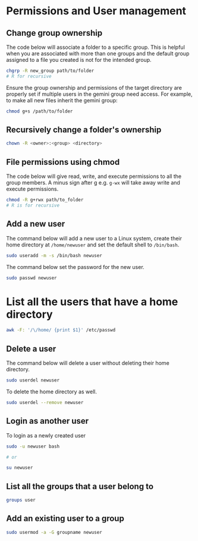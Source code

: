 # Permissions and User management

## Change group ownership

The code below will associate a folder to a specific group.  This is helpful when you are associated with more than one groups and the default group assigned to a file you created is not for the intended group. 

```bash
chgrp -R new_group path/to/folder
# R for recursive
```

Ensure the group ownership and permissions of the target directory are properly set if multiple users in the gemini group need access. For example, to make all new files inherit the gemini group:

```bash
chmod g+s /path/to/folder
```

## Recursively change a folder's ownership
```bash
chown -R <owner>:<group> <directory>
```

## File permissions using chmod

The code below will give read, write, and execute permissions to all the group members. A minus sign after g e.g. `g-wx` will take away write and execute permissions. 
```bash
chmod -R g+rwx path/to_folder
# R is for recursive
```

## Add a new user
The command below will add a new user to a Linux system, create their home directory at `/home/newuser` and set the default shell to `/bin/bash`.

```bash
sudo useradd -m -s /bin/bash newuser
```

The command below set the password for the new user.
```bash
sudo passwd newuser
```

# List all the users that have a home directory

```bash
awk -F: '/\/home/ {print $1}' /etc/passwd
```

## Delete a user
The command below will delete a user without deleting their home directory.

```bash
sudo userdel newuser
```
 To delete the home directory as well.
 ```bash
 sudo userdel --remove newuser
 ```

## Login as another user
To login as a newly created user

``` bash
sudo -u newuser bash

# or

su newuser
```

## List all the groups that a user belong to

```bash
groups user
```

## Add an existing user to a group
```bash
sudo usermod -a -G groupname newuser
```


